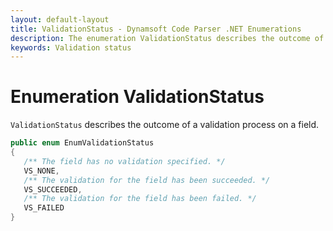 ```yaml
---
layout: default-layout
title: ValidationStatus - Dynamsoft Code Parser .NET Enumerations
description: The enumeration ValidationStatus describes the outcome of a validation process on a field for .NET Edition.
keywords: Validation status
---
```


# Enumeration ValidationStatus

`ValidationStatus` describes the outcome of a validation process on a field.

```csharp
public enum EnumValidationStatus
{
   /** The field has no validation specified. */
   VS_NONE,
   /** The validation for the field has been succeeded. */
   VS_SUCCEEDED,
   /** The validation for the field has been failed. */
   VS_FAILED
}
```
